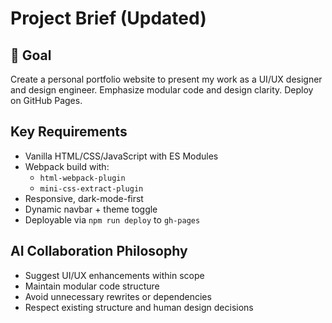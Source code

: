 # Project Brief (Updated)

## 🎯 Goal

Create a personal portfolio website to present my work as a UI/UX designer and design engineer. Emphasize modular code and design clarity. Deploy on GitHub Pages.

## Key Requirements

- Vanilla HTML/CSS/JavaScript with ES Modules
- Webpack build with:
  - `html-webpack-plugin`
  - `mini-css-extract-plugin`
- Responsive, dark-mode-first
- Dynamic navbar + theme toggle
- Deployable via `npm run deploy` to `gh-pages`

## AI Collaboration Philosophy

- Suggest UI/UX enhancements within scope
- Maintain modular code structure
- Avoid unnecessary rewrites or dependencies
- Respect existing structure and human design decisions
